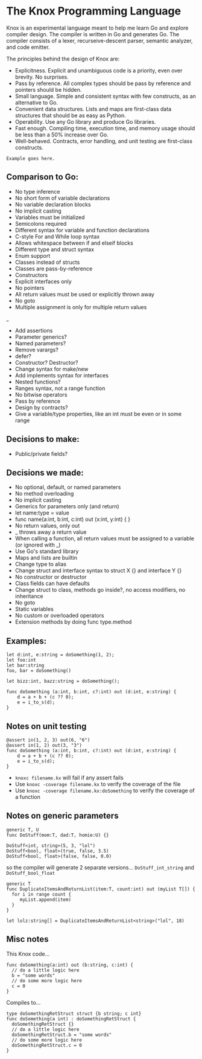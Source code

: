 # The Knox Programming Language

Knox is an experimental language meant to help me learn Go and explore compiler design. The compiler is written in Go and generates Go. The compiler consists of a lexer, recurseive-descent parser, semantic analyzer, and code emitter.

The principles behind the design of Knox are:
 - Explicitness. Explicit and unambiguous code is a priority, even over brevity. No surprises.  
 - Pass by reference. All complex types should be pass by reference and pointers should be hidden.
 - Small language. Simple and consistent syntax with few constructs, as an alternative to Go.
 - Convenient data structures. Lists and maps are first-class data structures that should be as easy as Python.
 - Operability. Use any Go library and produce Go libraries.
 - Fast enough. Compiling time, execution time, and memory usage should be less than a 50% increase over Go.  
 - Well-behaved. Contracts, error handling, and unit testing are first-class constructs.

```
Example goes here.
```

## Comparison to Go:
 - No type inference
 - No short form of variable declarations
 - No variable declaration blocks
 - No implicit casting
 - Variables must be initialized
 - Semicolons required
 - Different syntax for variable and function declarations
 - C-style For and While loop syntax
 - Allows whitespace between if and elseif blocks
 - Different type and struct syntax
 - Enum support
 - Classes instead of structs
 - Classes are pass-by-reference
 - Constructors
 - Explicit interfaces only
 - No pointers
 - All return values must be used or explicitly thrown away
 - No goto
 - Multiple assignment is only for multiple return values
 
_
 
 - Add assertions
 - Parameter generics?
 - Named parameters?
 - Remove varargs?
 - defer?
 - Constructor? Destructor?
 - Change syntax for make/new
 - Add implements syntax for interfaces
 - Nested functions?
 - Ranges syntax, not a range function
 - No bitwise operators
 - Pass by reference
 - Design by contracts?
 - Give a variable/type properties, like an int must be even or in some range


## Decisions to make:
 - Public/private fields?

## Decisions we made:
  - No optional, default, or named parameters
  - No method overloading
  - No implicit casting
  - Generics for parameters only (and return)
  - let name:type = value
  - func name(a:int, b:int, c:int) out (x:int, y:int) { }
  - No return values, only out 
  - _ throws away a return value
  - When calling a function, all return values must be assigned to a variable (or ignored with _)
  - Use Go's standard library
  - Maps and lists are builtin
  - Change type to alias
  - Change struct and interface syntax to struct X {} and interface Y {}
  - No constructor or destructor
  - Class fields can have defaults
  - Change struct to class, methods go inside?, no access modifiers, no inheritance 
  - No goto
  - Static variables
  - No custom or overloaded operators
  - Extension methods by doing func type.method


## Examples:

```
let d:int, e:string = doSomething(1, 2);
let foo:int
let bar:string
foo, bar = doSomething()

let bizz:int, bazz:string = doSomething();

func doSomething (a:int, b:int, c?:int) out (d:int, e:string) {
	d = a + b + (c ?? 0);
	e = i_to_s(d);
}
```
## Notes on unit testing
```
@assert in(1, 2, 3) out(6, "6")
@assert in(1, 2) out(3, "3")
func doSomething (a:int, b:int, c?:int) out (d:int, e:string) {
	d = a + b + (c ?? 0);
	e = i_to_s(d);
}
```
 - `knoxc filename.kx` will fail if any assert fails
 - Use `knoxc -coverage filename.kx` to verify the coverage of the file
 - Use `knoxc -coverage filename.kx:doSomething` to verify the coverage of a function

## Notes on generic parameters
```
generic T, U
func DoStuff(mom:T, dad:T, homie:U) {}

DoStuff<int, string>(5, 3, "lol")
DoStuff<bool, float>(true, false, 3.5)
DoStuff<bool, float>(false, false, 0.0)
```
so the compiler will generate 2 separate versions... `DoStuff_int_string` and `DoStuff_bool_float`
```
generic T
func DuplicateItemsAndReturnList(item:T, count:int) out (myList T[]) {
  for i in range count {
     myList.append(item)
  }
}

let lolz:string[] = DuplicateItemsAndReturnList<string>("lol", 18)
```

## Misc notes

This Knox code...
```
func doSomething(a:int) out (b:string, c:int) {
  // do a little logic here
  b = "some words"
  // do some more logic here
  c = 0
}
```
Compiles to...
```
type doSomethingRetStruct struct {b string; c int}
func doSomething(a int) : doSomethingRetStruct {
  doSomethingRetStruct {}
  // do a little logic here
  doSomethingRetStruct.b = "some words"
  // do some more logic here
  doSomethingRetStruct.c = 0
}
```

